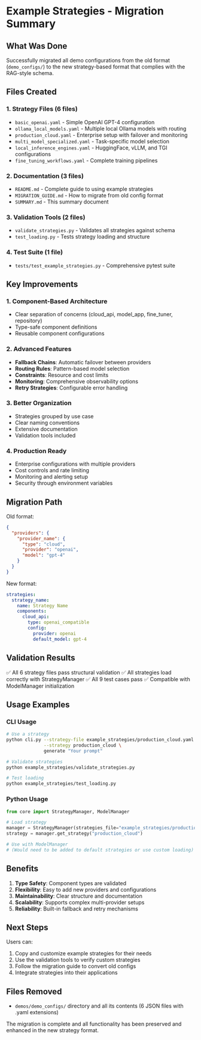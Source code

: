 # Example Strategies - Migration Summary

## What Was Done

Successfully migrated all demo configurations from the old format (`demo_configs/`) to the new strategy-based format that complies with the RAG-style schema.

## Files Created

### 1. Strategy Files (6 files)
- `basic_openai.yaml` - Simple OpenAI GPT-4 configuration
- `ollama_local_models.yaml` - Multiple local Ollama models with routing
- `production_cloud.yaml` - Enterprise setup with failover and monitoring
- `multi_model_specialized.yaml` - Task-specific model selection
- `local_inference_engines.yaml` - HuggingFace, vLLM, and TGI configurations
- `fine_tuning_workflows.yaml` - Complete training pipelines

### 2. Documentation (3 files)
- `README.md` - Complete guide to using example strategies
- `MIGRATION_GUIDE.md` - How to migrate from old config format
- `SUMMARY.md` - This summary document

### 3. Validation Tools (2 files)
- `validate_strategies.py` - Validates all strategies against schema
- `test_loading.py` - Tests strategy loading and structure

### 4. Test Suite (1 file)
- `tests/test_example_strategies.py` - Comprehensive pytest suite

## Key Improvements

### 1. **Component-Based Architecture**
- Clear separation of concerns (cloud_api, model_app, fine_tuner, repository)
- Type-safe component definitions
- Reusable component configurations

### 2. **Advanced Features**
- **Fallback Chains**: Automatic failover between providers
- **Routing Rules**: Pattern-based model selection
- **Constraints**: Resource and cost limits
- **Monitoring**: Comprehensive observability options
- **Retry Strategies**: Configurable error handling

### 3. **Better Organization**
- Strategies grouped by use case
- Clear naming conventions
- Extensive documentation
- Validation tools included

### 4. **Production Ready**
- Enterprise configurations with multiple providers
- Cost controls and rate limiting
- Monitoring and alerting setup
- Security through environment variables

## Migration Path

Old format:
```json
{
  "providers": {
    "provider_name": {
      "type": "cloud",
      "provider": "openai",
      "model": "gpt-4"
    }
  }
}
```

New format:
```yaml
strategies:
  strategy_name:
    name: Strategy Name
    components:
      cloud_api:
        type: openai_compatible
        config:
          provider: openai
          default_model: gpt-4
```

## Validation Results

✅ All 6 strategy files pass structural validation
✅ All strategies load correctly with StrategyManager
✅ All 9 test cases pass
✅ Compatible with ModelManager initialization

## Usage Examples

### CLI Usage
```bash
# Use a strategy
python cli.py --strategy-file example_strategies/production_cloud.yaml \
              --strategy production_cloud \
              generate "Your prompt"

# Validate strategies
python example_strategies/validate_strategies.py

# Test loading
python example_strategies/test_loading.py
```

### Python Usage
```python
from core import StrategyManager, ModelManager

# Load strategy
manager = StrategyManager(strategies_file="example_strategies/production_cloud.yaml")
strategy = manager.get_strategy("production_cloud")

# Use with ModelManager
# (Would need to be added to default strategies or use custom loading)
```

## Benefits

1. **Type Safety**: Component types are validated
2. **Flexibility**: Easy to add new providers and configurations
3. **Maintainability**: Clear structure and documentation
4. **Scalability**: Supports complex multi-provider setups
5. **Reliability**: Built-in fallback and retry mechanisms

## Next Steps

Users can:
1. Copy and customize example strategies for their needs
2. Use the validation tools to verify custom strategies
3. Follow the migration guide to convert old configs
4. Integrate strategies into their applications

## Files Removed

- `demos/demo_configs/` directory and all its contents (6 JSON files with .yaml extensions)

The migration is complete and all functionality has been preserved and enhanced in the new strategy format.